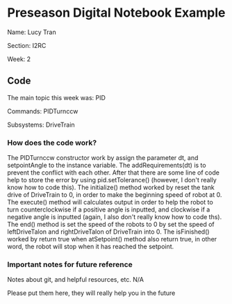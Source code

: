 # Preseason Digital Notebook Example
Name: Lucy Tran

Section: I2RC

Week: 2


## Code

The main topic this week was: PID

Commands: PIDTurnccw

Subsystems: DriveTrain

### How does the code work?
The PIDTurnccw constructor work by assign the parameter dt, and setpointAngle to the instance variable. The addRequirements(dt) is to prevent the conflict with each other. After that there are some line of code help to store the error by using pid.setTolerance() (however, I don't really know how to code this). The initialize() method worked by reset the tank drive of DriveTrain to 0, in order to make the beginning speed of robot at 0. The execute() method will calculates output in order to help the robot to turn counterclockwise if a positive angle is inputted, and clockwise if a negative angle is inputted (again, I also don't really know how to code ths). The end() method is set the speed of the robots to 0 by set the speed of leftDriveTalon and rightDriveTalon of DriveTrain into 0. The isFinished() worked by return true when atSetpoint() method also return true, in other word, the robot will stop when it has reached the setpoint. 


### Important notes for future reference
Notes about git, and helpful resources, etc. N/A

Please put them here, they will really help you in the future 